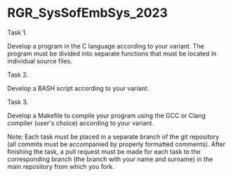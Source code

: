 # RGR_SysSofEmbSys_2023

Task 1.

Develop a program in the C language according to your variant. The program must be divided into separate functions that must be located in individual source files.

Task 2.

Develop a BASH script according to your variant.

Task 3.

Develop a Makefile to compile your program using the GCC or Clang compiler (user's choice) according to your variant.

Note: 
Each task must be placed in a separate branch of the git repository (all commits must be accompanied by properly formatted comments). After finishing the task, a pull request must be made for each task to the corresponding branch (the branch with your name and surname) in the main repository from which you fork.
